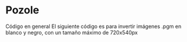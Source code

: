 # Pozole
Código en general
El siguiente código es para invertir imágenes .pgm en blanco y negro, con un tamaño máximo de 720x540px
